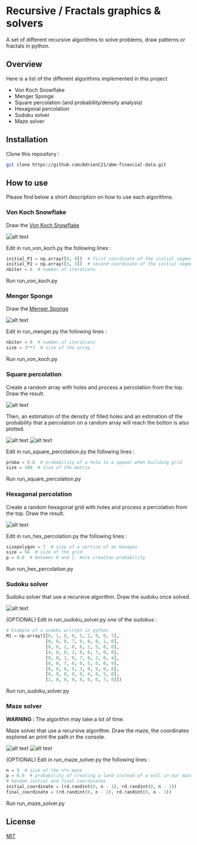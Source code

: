 # Recursive / Fractals graphics & solvers

A set of different recursive algorithms to solve problems, draw patterns or fractals in python.

## Overview

Here is a list of the different algorithms implemented in this project

- Von Koch Snowflake
- Menger Sponge
- Square percolation (and probability/density analysis)
- Hexagonal percolation
- Sudoku solver
- Maze solver

## Installation

Clone this repository :

```bash
git clone https://github.com/AdrienC21/abm-financial-data.git
```

## How to use

Please find below a short description on how to use each algorithms.

### Von Koch Snowflake

Draw the [Von Koch Snowflake](https://en.wikipedia.org/wiki/Koch_snowflake)

![alt text](https://github.com/AdrienC21/recursive-fractal-graphics/blob/main/images/von_koch.png?raw=true)

Edit in run_von_koch.py the following lines :

```python
initial_P1 = np.array([0, 0])  # first coordinate of the initial segment
initial_P2 = np.array([3, 3])  # second coordinate of the initial segment
nbiter = 8  # number of iterations
```

Run run_von_koch.py

### Menger Sponge

Draw the [Menger Sponge](https://en.wikipedia.org/wiki/Menger_sponge)

![alt text](https://github.com/AdrienC21/recursive-fractal-graphics/blob/main/images/sponge.png?raw=true)

Edit in run_menger.py the following lines :

```python
nbiter = 8  # number of iterations
size = 3**7  # size of the array
```

Run run_von_koch.py

### Square percolation

Create a random array with holes and process a percolation from the top. Draw the result.

![alt text](https://github.com/AdrienC21/recursive-fractal-graphics/blob/main/images/percolation.png?raw=true)

Then, an estimation of the density of filled holes and an estimation of the probability that a percolation on a random array will reach the botton is also plotted.

![alt text](https://github.com/AdrienC21/recursive-fractal-graphics/blob/main/images/proba.png?raw=true)
![alt text](https://github.com/AdrienC21/recursive-fractal-graphics/blob/main/images/density.png?raw=true)

Edit in run_square_percolation.py the following lines :

```python
proba = 0.6  # probability of a hole to a appear when building grid
size = 100  # size of the matrix
```

Run run_square_percolation.py

### Hexagonal percolation

Create a random hexagonal grid with holes and process a percolation from the top. Draw the result.

![alt text](https://github.com/AdrienC21/recursive-fractal-graphics/blob/main/images/percolation_hex.png?raw=true)

Edit in run_hex_percolation.py the following lines :

```python
sizepolygon = 7  # size of a vertice of an hexagon
size = 94  # size of the grid
p = 0.6  # Between 0 and 1. Hole creation probability
```

Run run_hex_percolation.py

### Sudoku solver

Sudoku solver that use a recursive algorithm. Draw the sudoku once solved.

![alt text](https://github.com/AdrienC21/recursive-fractal-graphics/blob/main/images/sudoku.png?raw=true)

(OPTIONAL) Edit in run_sudoku_solver.py one of the sudokus :

```python
# Example of a sudoku written in python
M1 = np.array([[0, 1, 0, 0, 5, 2, 0, 0, 7],
               [0, 8, 0, 7, 0, 0, 0, 1, 0],
               [9, 0, 2, 0, 6, 1, 5, 0, 0],
               [4, 0, 0, 2, 0, 0, 7, 0, 0],
               [8, 0, 1, 0, 7, 0, 2, 0, 4],
               [0, 0, 7, 0, 0, 5, 0, 0, 9],
               [0, 0, 6, 5, 3, 0, 9, 0, 8],
               [0, 9, 0, 0, 0, 4, 0, 5, 0],
               [2, 0, 0, 9, 8, 0, 0, 7, 0]])
```

Run run_sudoku_solver.py

### Maze solver

**WARNING :** The algorithm may take a lot of time.

Maze solver that use a recursive algorithm. Draw the maze, the coordinates explored an print the path in the console.

![alt text](https://github.com/AdrienC21/recursive-fractal-graphics/blob/main/images/init_maze.png?raw=true)
![alt text](https://github.com/AdrienC21/recursive-fractal-graphics/blob/main/images/path.png?raw=true)

(OPTIONAL) Edit in run_maze_solver.py the following lines :

```python
n = 9  # size of the n*n maze
p = 0.6  # probability of creating a land instead of a wall in our maze
# Random initial and final coordinates
initial_coordinate = (rd.randint(0, n - 1), rd.randint(0, n - 1))
final_coordinate = (rd.randint(0, n - 1), rd.randint(0, n - 1))
```

Run run_maze_solver.py

## License

[MIT](https://choosealicense.com/licenses/mit/)
